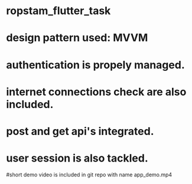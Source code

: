 # ropstam_flutter_task
 # design pattern used: MVVM 
 # authentication is propely managed. 
 # internet connections check are also included.
 # post and get api's integrated.
 # user session is also tackled.
 #short demo video is included in git repo with name app_demo.mp4
 
